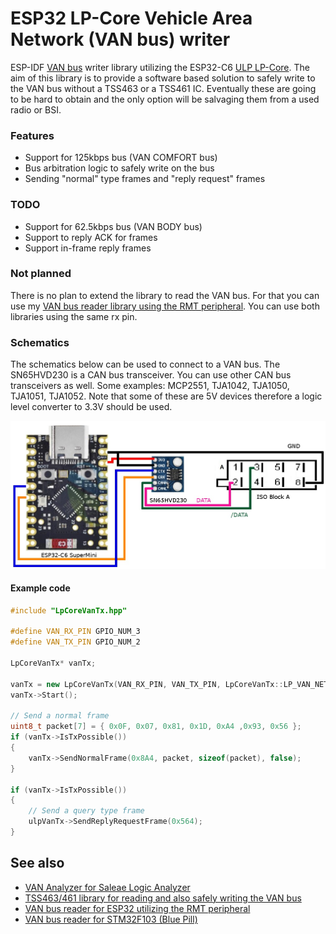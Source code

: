 # ESP32 LP-Core Vehicle Area Network (VAN bus) writer

ESP-IDF [VAN bus][van_network] writer library utilizing the ESP32-C6 [ULP LP-Core][ulp_lp_core]. The aim of this library is to provide a software based solution to safely write to the VAN bus without a TSS463 or a TSS461 IC. Eventually these are going to be hard to obtain and the only option will be salvaging them from a used radio or BSI.

### Features
- Support for 125kbps bus (VAN COMFORT bus)
- Bus arbitration logic to safely write on the bus
- Sending "normal" type frames and "reply request" frames

### TODO
- Support for 62.5kbps bus (VAN BODY bus)
- Support to reply ACK for frames
- Support in-frame reply frames

### Not planned
There is no plan to extend the library to read the VAN bus. For that you can use my [VAN bus reader library using the RMT peripheral][esp32_rmt_van_rx]. You can use both libraries using the same rx pin.

### Schematics

The schematics below can be used to connect to a VAN bus. The SN65HVD230 is a CAN bus transceiver. You can use other CAN bus transceivers as well. Some examples: MCP2551, TJA1042, TJA1050, TJA1051, TJA1052. Note that some of these are 5V devices therefore a logic level converter to 3.3V should be used.

![schema](extras/schema/esp32-c6-sn65hvd230-isoa.jpg)

#### Example code
```cpp
#include "LpCoreVanTx.hpp"

#define VAN_RX_PIN GPIO_NUM_3
#define VAN_TX_PIN GPIO_NUM_2

LpCoreVanTx* vanTx;

vanTx = new LpCoreVanTx(VAN_RX_PIN, VAN_TX_PIN, LpCoreVanTx::LP_VAN_NETWORK_SPEED::LP_VAN_125KBPS);
vanTx->Start();

// Send a normal frame
uint8_t packet[7] = { 0x0F, 0x07, 0x81, 0x1D, 0xA4 ,0x93, 0x56 };
if (vanTx->IsTxPossible())
{
    vanTx->SendNormalFrame(0x8A4, packet, sizeof(packet), false);
}

if (vanTx->IsTxPossible())
{
    // Send a query type frame
    ulpVanTx->SendReplyRequestFrame(0x564);
}
```

## See also
- [VAN Analyzer for Saleae Logic Analyzer][van_analyzer]
- [TSS463/461 library for reading and also safely writing the VAN bus][tss_46x library]
- [VAN bus reader for ESP32 utilizing the RMT peripheral][esp32_rmt_van_rx]
- [VAN bus reader for STM32F103 (Blue Pill)][stm32_van_bus]

[van_network]: https://en.wikipedia.org/wiki/Vehicle_Area_Network
[van_analyzer]: https://github.com/morcibacsi/VanAnalyzer/
[esp32_rmt_van_rx]: https://github.com/morcibacsi/esp32_rmt_van_rx
[tss_46x library]: https://github.com/morcibacsi/arduino_tss463_van
[stm32_van_bus]: https://github.com/morcibacsi/stm32_arduino_van_bus
[ulp_lp_core]: https://docs.espressif.com/projects/esp-idf/en/stable/esp32c6/api-reference/system/ulp-lp-core.html

